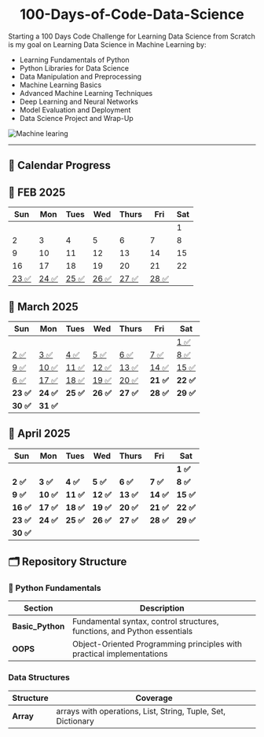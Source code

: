 # <h1 align = "center">100-Days-of-Code-Data-Science</h1>

Starting a 100 Days Code Challenge for Learning Data Science from Scratch is my goal on Learning Data Science in Machine Learning by:
  - Learning Fundamentals of Python
  - Python Libraries for Data Science
  - Data Manipulation and Preprocessing
  - Machine Learning Basics
  - Advanced Machine Learning Techniques
  - Deep Learning and Neural Networks
  - Model Evaluation and Deployment
  - Data Science Project and Wrap-Up

![Machine learing](https://github.com/user-attachments/assets/a1cdcb0a-59b8-4eb8-9010-82f8921183e7)

--- 
## 📅 Calendar Progress

## 📅 FEB 2025

| Sun | Mon | Tues | Wed | Thurs | Fri | Sat |
|------|------|------|------|--------|------|------|
|  |  |  |  |  |  | 1 |
| 2 | 3 | 4 | 5 | 6 | 7 | 8 |
| 9 | 10 | 11 | 12 | 13 | 14 | 15 |
| 16 | 17 | 18 | 19 | 20 | 21 | 22 |
| [23 ✅](https://github.com/Mrprajapati18/100-Days-of-Code-Data-Science/tree/main/01.%20Day%201%20-%20Pyhton%20Basics) | [24 ✅](https://github.com/Mrprajapati18/100-Days-of-Code-Data-Science/tree/main/02.%20Day%202%20-%20Functions%20and%20Modules) | [25 ✅](https://github.com/Mrprajapati18/100-Days-of-Code-Data-Science/tree/main/03.%20Day%203%20-%20Control%20Constructors) | [26 ✅](https://github.com/Mrprajapati18/100-Days-of-Code-Data-Science/tree/main/04.%20Day4%20-%20Data-Structure) | [27 ✅](https://github.com/Mrprajapati18/100-Days-of-Code-Data-Science/tree/main/05.%20Day5%20-%20NumPy) | [28 ✅](https://github.com/Mrprajapati18/100-Days-of-Code-Data-Science/tree/main/06.%20Day%20-%20Pandas) |  |





## 📅 March 2025




| Sun  | Mon  | Tues | Wed  | Thurs | Fri  | Sat  |
|------|------|------|------|--------|------|------|
|      |      |      |      |      |      | [1 ✅](https://github.com/Mrprajapati18/100-Days-of-Code-Data-Science/tree/main/07.%20Day%20-%20Matplotlib_Introduction) |
| [2 ✅](https://github.com/Mrprajapati18/100-Days-of-Code-Data-Science/tree/main/08.%20Day%20-%20Matplotlib%20Labels%20and%20Title) | [3 ✅](https://github.com/Mrprajapati18/100-Days-of-Code-Data-Science/tree/main/09.%20Day%20-%20Matplotlib%20Data%20Visualization) | [4 ✅](https://github.com/Mrprajapati18/100-Days-of-Code-Data-Science/tree/main/09.%20Day%20-%20Matplotlib%20Data%20Visualization) | [5 ✅](https://github.com/Mrprajapati18/100-Days-of-Code-Data-Science/tree/main/09.%20Day%20-%20Matplotlib%20Data%20Visualization) | [6 ✅](https://github.com/Mrprajapati18/100-Days-of-Code-Data-Science/tree/main/09.%20Day%20-%20Matplotlib%20Data%20Visualization) | [7 ✅](https://github.com/Mrprajapati18/100-Days-of-Code-Data-Science/tree/main/09.%20Day%20-%20Matplotlib%20Data%20Visualization) | [8 ✅](https://github.com/Mrprajapati18/100-Days-of-Code-Data-Science/tree/main/09.%20Day%20-%20Matplotlib%20Data%20Visualization) |
| [9 ✅](https://github.com/Mrprajapati18/100-Days-of-Code-Data-Science/tree/main/09.%20Day%20-%20Matplotlib%20Data%20Visualization) | [10 ✅](https://github.com/Mrprajapati18/100-Days-of-Code-Data-Science/blob/main/10.%20Day%20-%20Matplotlib%20Scatter%20And%20sub%20plot/Sub%20Plot%20Function.ipynb) | [11 ✅](https://github.com/Mrprajapati18/100-Days-of-Code-Data-Science/blob/main/10.%20Day%20-%20Matplotlib%20Scatter%20And%20sub%20plot/Sub%20Plot%20Function.ipynb) | [12 ✅](https://github.com/Mrprajapati18/100-Days-of-Code-Data-Science/blob/main/10.%20Day%20-%20Matplotlib%20Scatter%20And%20sub%20plot/Sub%20Plot%20Function.ipynb) | [13 ✅](https://github.com/Mrprajapati18/100-Days-of-Code-Data-Science/blob/main/11.%20Day%20-%20Seaborn%20Intro/Iris.csv) | [14 ✅](https://github.com/Mrprajapati18/100-Days-of-Code-Data-Science/blob/main/11.%20Day%20-%20Seaborn%20Intro/Iris.csv) | [15 ✅](https://github.com/Mrprajapati18/100-Days-of-Code-Data-Science/blob/main/11.%20Day%20-%20Seaborn%20Intro/Seaborn%20Intro.ipynb) |
| [6 ✅](https://github.com/Mrprajapati18/100-Days-of-Code-Data-Science/blob/main/12.%20Day%20-%20Data%20Pre-Processing/Churn_Modelling.csv) | [17 ✅](https://github.com/Mrprajapati18/100-Days-of-Code-Data-Science/blob/main/12.%20Day%20-%20Data%20Pre-Processing/Churn_Modelling.csv) | [18 ✅](https://github.com/Mrprajapati18/100-Days-of-Code-Data-Science/blob/main/12.%20Day%20-%20Data%20Pre-Processing/Data%20Pre-Processing.ipynb) | [19 ✅](https://github.com/Mrprajapati18/100-Days-of-Code-Data-Science/blob/main/12.%20Day%20-%20Data%20Pre-Processing/Data%20Pre-Processing.ipynb) | [20 ✅](https://github.com/Mrprajapati18/100-Days-of-Code-Data-Science/blob/main/12.%20Day%20-%20Data%20Pre-Processing/Data%20Pre-Processing.ipynb) | **21 ✅** | **22 ✅** |
| **23 ✅** | **24 ✅** | **25 ✅** | **26 ✅** | **27 ✅** | **28 ✅** | **29 ✅** |
| **30 ✅** | **31 ✅** |  |  |  |  |  |




## 📅 April 2025

| Sun  | Mon  | Tues | Wed  | Thurs | Fri  | Sat  |
|------|------|------|------|--------|------|------|
|      |      |      |      |      |      | **1 ✅** |
| **2 ✅** | **3 ✅** | **4 ✅** | **5 ✅** | **6 ✅** | **7 ✅** | **8 ✅** |
| **9 ✅** | **10 ✅** | **11 ✅** | **12 ✅** | **13 ✅** | **14 ✅** | **15 ✅** |
| **16 ✅** | **17 ✅** | **18 ✅** | **19 ✅** | **20 ✅** | **21 ✅** | **22 ✅** |
| **23 ✅** | **24 ✅** | **25 ✅** | **26 ✅** | **27 ✅** | **28 ✅** | **29 ✅** |
| **30 ✅** |  |  |  |  |  |  |


## 🗂️ Repository Structure

### 📘  Python Fundamentals
| Section | Description |
|---------|-------------|
| **Basic_Python** | Fundamental syntax, control structures, functions, and Python essentials |
| **OOPS** | Object-Oriented Programming principles with practical implementations |

###  Data Structures
| Structure | Coverage |
|-----------|----------|
| **Array** | arrays with operations, List, String, Tuple, Set, Dictionary |
